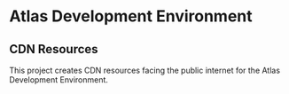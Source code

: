 # Atlas Development Environment

## CDN Resources

This project creates CDN resources facing the public internet for the Atlas Development Environment.
